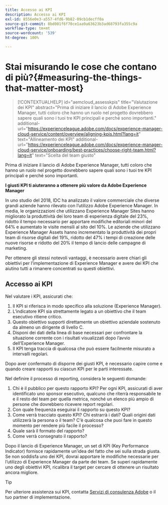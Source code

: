 ```yaml
---
title: Accesso ai KPI
description: Accesso ai KPI
exl-id: 8556e0e3-a557-4fd6-9b82-09cb1decff0a
source-git-commit: 8bd001f6f70ce1aa9a63623b3ad68793fa355c9a
workflow-type: tm+mt
source-wordcount: '539'
ht-degree: 100%

---
```


# Stai misurando le cose che contano di più?{#measuring-the-things-that-matter-most}

>[!CONTEXTUALHELP]
>id="aemcloud_assesskpis"
>title="Valutazione dei KPI"
>abstract="Prima di iniziare il lancio di Adobe Experience Manager, tutti coloro che hanno un ruolo nel progetto dovrebbero sapere quali sono i tuoi tre KPI principali e perché sono importanti."
>additional-url="https://experienceleague.adobe.com/docs/experience-manager-cloud-service/content/overview/aligning-kpis.html?lang=it" text="Allineamento dei KPI"
>additional-url="https://experienceleague.adobe.com/docs/experience-manager-cloud-service/onboarding/best-practices/choose-right-team.html?lang=it" text="Scelta del team giusto"

Prima di iniziare il lancio di Adobe Experience Manager, tutti coloro che hanno un ruolo nel progetto dovrebbero sapere quali sono i tuoi tre KPI principali e perché sono importanti.

**I giusti KPI ti aiuteranno a ottenere più valore da Adobe Experience Manager**


In uno studio del 2018, IDC ha analizzato il valore commerciale che diverse grandi aziende hanno rilevato con l’utilizzo Adobe Experience Manager. In media, le organizzazioni che utilizzano Experience Manager Sites hanno migliorato la produttività dei loro team di esperienza digitale del 23%, ridotto il tempo necessario per apportare modifiche editoriali minori del 64% e aumentato le visite mensili al sito del 10%. Le aziende che utilizzano Experience Manager Assets hanno incrementato la produttività dei propri team di risorse digitali del 19%, ridotto del 47% i tempi di creazione delle nuove risorse e ridotto del 20% il tempo di lancio delle campagne di marketing.

Per ottenere gli stessi notevoli vantaggi, è necessario avere chiari gli obiettivi per l’implementazione di Experience Manager e avere dei KPI che aiutino tutti a rimanere concentrati su questi obiettivi.

## Accesso ai KPI

Nel valutare i KPI, assicurati che:

1. Il KPI si riferisca in modo specifico alla soluzione (Experience Manager).
1. L’indicatore KPI sia strettamente legato a un obiettivo che il team esecutivo ritiene critico.
1. Questo obiettivo supporti direttamente un obiettivo aziendale sostenuto da almeno un dirigente di livello C.
1. Disponi dei dati della linea di base necessari per confrontare la situazione corrente con i risultati visualizzati dopo l’avvio dell’Experience Manager.
1. Il KPI tenga traccia di qualcosa che può essere facilmente misurato a intervalli regolari.

Dopo aver confermato di disporre dei giusti KPI, è necessario capire come e quando creare rapporti su ciascun KPI per le parti interessate.

Nel definire il processo di reporting, considera le seguenti domande:

1. Chi è il pubblico per questo rapporto KPI? Per ogni KPI, assicurati di aver identificato uno sponsor esecutivo, qualcuno che riterrà responsabile te e il resto del team per quella metrica, nonché un elenco più ampio di persone che dovrebbero ricevere report regolari.
1. Con quale frequenza eseguirai il rapporto su questo KPI?
1. Come verrà tracciato questo KPI? Chi estrarrà i dati? Quali origini dati utilizzerà la persona o il team? C&#39;è qualcosa che puoi fare in questo momento per rendere più facile il processo?
1. Quale sarà il formato del rapporto?
1. Come verrà consegnato il rapporto?

Dopo il lancio di Experience Manager, un set di KPI (Key Performance Indicator) fornisce rapidamente un’idea del fatto che sei sulla strada giusta. Se non soddisfa uno dei KPI, dovrai apportare le modifiche necessarie per l’utilizzo di Experience Manager da parte dei team. Se superi rapidamente uno degli obiettivi KPI, ricalibra il target per cercare di ottenere un risultato ancora migliore.

>[!TIP]
>
> Per ulteriore assistenza sui KPI, contatta [Servizi di consulenza Adobe](https://www.adobe.com/it/experience-cloud/consulting-services.html) o il tuo partner di implementazione.
